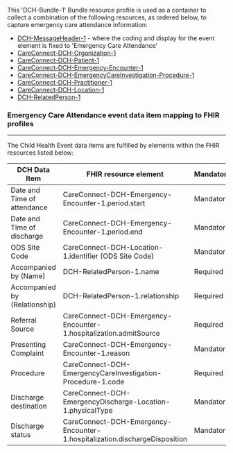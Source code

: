 This 'DCH-Bundle-1' Bundle resource profile is used as a container to collect a combination of the following resources, as ordered below, to capture emergency care attendance information:

- [DCH-MessageHeader-1] - where the coding and display for the event element is fixed to 'Emergency Care Attendance'
- [CareConnect-DCH-Organization-1]
- [CareConnect-DCH-Patient-1]
- [CareConnect-DCH-Emergency-Encounter-1]
- [CareConnect-DCH-EmergencyCareInvestigation-Procedure-1]
- [CareConnect-DCH-Practitioner-1]
- [CareConnect-DCH-Location-1]
- [DCH-RelatedPerson-1]
                                                                                                   
### Emergency Care Attendance event data item mapping to FHIR profiles ###
----------
The Child Health Event data items are fulfilled by elements within the FHIR resources listed below:

| DCH Data Item                 | FHIR resource element                                                      | Mandatory/Required/Optional |
|-------------------------------|----------------------------------------------------------------------------|-----------------------------|
| Date and Time of attendance   | CareConnect-DCH-Emergency-Encounter-1.period.start                         | Mandatory                   |
| Date and Time of discharge    | CareConnect-DCH-Emergency-Encounter-1.period.end                           | Mandatory                   |
| ODS Site Code                 | CareConnect-DCH-Location-1.identifier (ODS Site Code)                      | Mandatory                   |
| Accompanied by (Name)         | DCH-RelatedPerson-1.name                                                   | Required                    |
| Accompanied by (Relationship) | DCH-RelatedPerson-1.relationship                                           | Required                    |
| Referral Source               | CareConnect-DCH-Emergency-Encounter-1.hospitalization.admitSource                    | Required          |
| Presenting Complaint          | CareConnect-DCH-Emergency-Encounter-1.reason                               | Mandatory                   |
| Procedure                     | CareConnect-DCH-EmergencyCareInvestigation-Procedure-1.code                | Required                    |
| Discharge destination         | CareConnect-DCH-EmergencyDischarge-Location-1.physicalType                 | Mandatory                   |
| Discharge status              | CareConnect-DCH-Emergency-Encounter-1.hospitalization.dischargeDisposition | Mandatory                   |


[DCH-MessageHeader-1]:dch-messageheader-1.html
[CareConnect-DCH-Organization-1]:careconnect-dch-organization-1.html
[CareConnect-DCH-Patient-1]:careconnect-dch-patient-1.html
[CareConnect-DCH-Emergency-Encounter-1]:careconnect-dch-emergency-encounter-1.html
[CareConnect-DCH-EmergencyCareInvestigation-Procedure-1]:careconnect-dch-emergencycareinvestigation-procedure-1.html
[CareConnect-DCH-Practitioner-1]:careconnect-dch-practitioner-1.html
[CareConnect-DCH-Location-1]:careconnect-dch-location-1.html
[DCH-RelatedPerson-1]:dch-relatedperson-1.html
